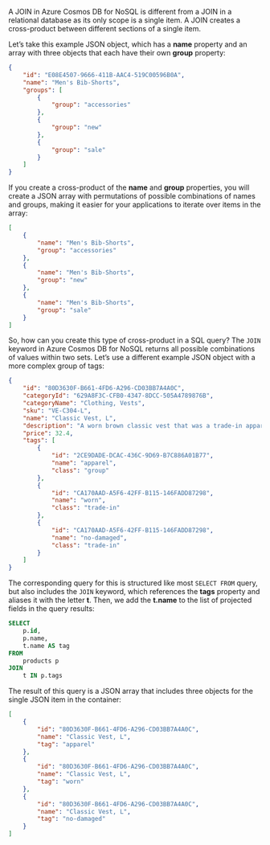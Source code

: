 A JOIN in Azure Cosmos DB for NoSQL is different from a JOIN in a relational database as its only scope is a single item. A JOIN creates a cross-product between different sections of a single item.

Let’s take this example JSON object, which has a **name** property and an array with three objects that each have their own **group** property:

```json
{
    "id": "E08E4507-9666-411B-AAC4-519C00596B0A",
    "name": "Men's Bib-Shorts",
    "groups": [
        {
            "group": "accessories"
        },
        {
            "group": "new"
        },
        {
            "group": "sale"
        }
    ]
}

```

If you create a cross-product of the **name** and **group** properties, you will create a JSON array with permutations of possible combinations of names and groups, making it easier for your applications to iterate over items in the array:

```json
[
    {
        "name": "Men's Bib-Shorts",
        "group": "accessories"
    },
    {
        "name": "Men's Bib-Shorts",
        "group": "new"
    },
    {
        "name": "Men's Bib-Shorts",
        "group": "sale"
    }
]
```

So, how can you create this type of cross-product in a SQL query? The ``JOIN`` keyword in Azure Cosmos DB for NoSQL returns all possible combinations of values within two sets. Let’s use a different example JSON object with a more complex group of tags:

```json
{
    "id": "80D3630F-B661-4FD6-A296-CD03BB7A4A0C",
    "categoryId": "629A8F3C-CFB0-4347-8DCC-505A4789876B",
    "categoryName": "Clothing, Vests",
    "sku": "VE-C304-L",
    "name": "Classic Vest, L",
    "description": "A worn brown classic vest that was a trade-in apparel item",
    "price": 32.4,
    "tags": [
        {
            "id": "2CE9DADE-DCAC-436C-9D69-B7C886A01B77",
            "name": "apparel",
            "class": "group"
        },
        {
            "id": "CA170AAD-A5F6-42FF-B115-146FADD87298",
            "name": "worn",
            "class": "trade-in"
        },
        {
            "id": "CA170AAD-A5F6-42FF-B115-146FADD87298",
            "name": "no-damaged",
            "class": "trade-in"
        }
    ]
}
```

The corresponding query for this is structured like most ``SELECT FROM`` query, but also includes the ``JOIN`` keyword, which references the **tags** property and aliases it with the letter **t**. Then, we add the **t.name** to the list of projected fields in the query results:

```sql
SELECT 
    p.id,
    p.name,
    t.name AS tag
FROM 
    products p
JOIN
    t IN p.tags
```

The result of this query is a JSON array that includes three objects for the single JSON item in the container:

```json
[
    {
        "id": "80D3630F-B661-4FD6-A296-CD03BB7A4A0C",
        "name": "Classic Vest, L",
        "tag": "apparel"
    },
    {
        "id": "80D3630F-B661-4FD6-A296-CD03BB7A4A0C",
        "name": "Classic Vest, L",
        "tag": "worn"
    },
    {
        "id": "80D3630F-B661-4FD6-A296-CD03BB7A4A0C",
        "name": "Classic Vest, L",
        "tag": "no-damaged"
    }
]
```
